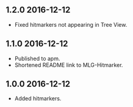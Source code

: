## 1.2.0 2016-12-12
* Fixed hitmarkers not appearing in Tree View.

## 1.1.0 2016-12-12
* Published to apm.
* Shortened README link to MLG-Hitmarker.

## 1.0.0 2016-12-12
* Added hitmarkers.

